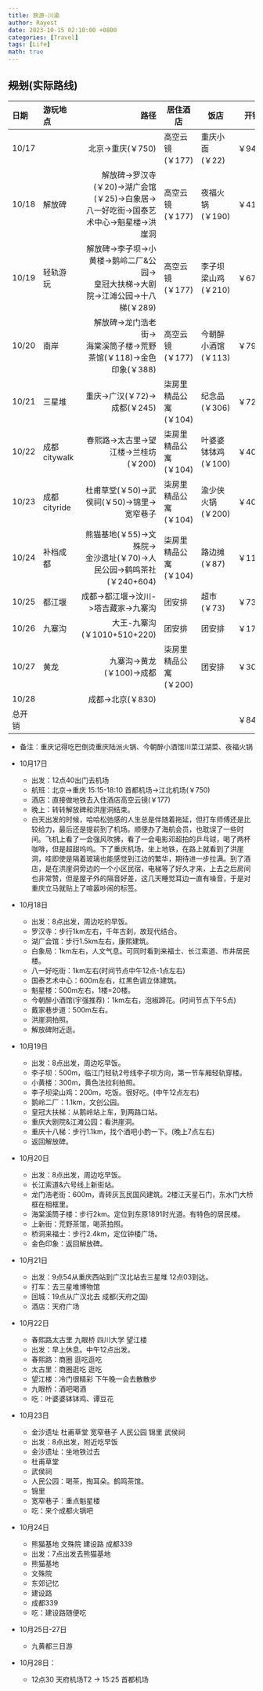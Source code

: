 ```yaml
---
title: 旅游-川渝
author: Rayest
date: 2023-10-15 02:10:00 +0800
categories: [Travel]
tags: [Life]
math: true
---
```



## ~~规划~~(实际路线)

| 日期 | 游玩地点| 路径 | 居住酒店 | 饭店 | 开销
|:-----------------------------|:-----------------|--------:|--| -- | -- |
|10/17|| 北京->重庆(￥750) |高空云镜(￥177)|重庆小面(￥22)|￥949
|10/18|解放碑|解放碑->罗汉寺(￥20)->湖广会馆(￥25)->白象居-><br>八一好吃街->国泰艺术中心->魁星楼->洪崖洞|高空云镜(￥177)|夜福火锅(￥190)|￥412
|10/19|轻轨游玩|解放碑->李子坝->小黄楼->鹅岭二厂&公园-><br>皇冠大扶梯->大剧院->江滩公园->十八梯(￥289)|高空云镜(￥177)|李子坝梁山鸡(￥210)|￥676
|10/20|南岸|解放碑->龙门浩老街-><br>海棠溪筒子楼->荒野茶馆(￥118)->金色印象(￥388)|高空云镜(￥177)|今朝醉小酒馆(￥113)|￥796
|10/21|三星堆|重庆->广汉(￥72)->成都(￥245)|柒房里精品公寓(￥104)|纪念品(￥306)|￥727
|10/22|成都citywalk|春熙路->太古里->望江楼->兰桂坊(￥200)|柒房里精品公寓(￥104)|叶婆婆钵钵鸡(￥100)|￥404
|10/23|成都cityride|杜甫草堂(￥50)->武侯祠(￥50)->锦里->宽窄巷子|柒房里精品公寓(￥104)|渝少侠火锅(￥200)|￥404
|10/24|补档成都|熊猫基地(￥55)->文殊院-><br>金沙遗址(￥70)->人民公园->鹤鸣茶社(￥240+604)|柒房里精品公寓(￥104)|路边摊(￥87)|￥1160
|10/25|都江堰|成都->都江堰->汶川->塔吉藏家->九寨沟|团安排|超市(￥73)|￥73
|10/26|九寨沟|大王-九寨沟(￥1010+510+220)|团安排|团安排|￥1740
|10/27|黄龙|九寨沟->黄龙(￥100)->成都|柒房里精品公寓(￥200)|团安排|￥300
|10/28||成都->北京(￥830)|
|总开销|||||￥8471

- 备注：重庆记得吃巴倒烫重庆陆派火锅、今朝醉小酒馆川菜江湖菜、夜福火锅


- 10月17日
  - 出发：12点40出门去机场
  - 航班：北京->重庆 15:15-18:10 首都机场->江北机场(￥750)
  - 酒店：直接做地铁去入住酒店高空云镜(￥177)
  - 晚上：转转解放碑和洪崖洞结束。
  - 白天出发的时候，哈哈松弛感的人生总是伴随着拖延，但打车师傅还是比较给力，最后还是提前到了机场。顺便办了海航会员，也耽误了一些时间。飞机上看了一会强风吹拂，看了一会电影邓超拍的乒乓球，喝了两杯咖啡，但是超甜呜呜。下了重庆机场，坐上地铁，在路上就看到了洪崖洞，哇即使是隔着玻璃也能感觉到江边的繁华，期待进一步拉满。到了酒店，是在洪崖洞旁边的一个小区民宿，电梯等了好久才来，上去之后房间也非常赞，但是屋子外的隔音好差，这几天睡觉耳边一直有噪音，于是对重庆立马就贴上了喧嚣吵闹的标签。


- 10月18日
  - 出发：8点出发，周边吃的早饭。
  - 罗汉寺：步行1km左右，千年古刹，故现代结合。
  - 湖广会馆：步行1.5km左右，康熙建筑。
  - 白象局：1km左右，人文气息。可同时看到来福士、长江索道、市井居民楼。
  - 八一好吃街：1km左右(时间节点中午12点-1点左右)
  - 国泰艺术中心：600m左右，红黑色调立体建筑。
  - 魁星楼：500m左右，1楼=20楼。
  - 今朝醉小酒馆(宇强推荐)：1km左右，泡椒蹄花。(时间节点下午5点)
  - 戴家巷步道：500m左右。
  - 洪崖洞拍照。
  - 解放碑附近逛。

- 10月19日
  - 出发：8点出发，周边吃早饭。
  - 李子坝：500m，临江门轻轨2号线李子坝方向，第一节车厢轻轨穿楼。
  - 小黄楼：300m，黄色法拉利拍照。
  - 李子坝梁山鸡：200m，吃饭。很好吃。(中午12点左右)
  - 鹅岭二厂：1.1km，文创公园。
  - 皇冠大扶梯：从鹅岭站上车，到两路口站。
  - 重庆大剧院&江滩公园：看洪崖洞。
  - 重庆十八梯：步行1.1km，找个酒吧小酌一下。(晚上7点左右)
  - 返回解放碑。

- 10月20日
  - 出发：8点出发，周边吃早饭。
  - 长江索道&六号线上新街站。
  - 龙门浩老街：600m，青砖灰瓦民国风建筑。2楼江天星石门，东水门大桥框在相框里。
  - 海棠溪筒子楼：步行2km。定位到东原1891时光道。有特色的居民楼。
  - 上新街：荒野茶馆，喝茶拍照。
  - 桥洞来福士：步行2.4km，定位钟楼广场。
  - 金色印象：返回解放碑。

- 10月21日
  - 出发：9点54从重庆西站到广汉北站去三星堆 12点03到达。
  - 打车：去三星堆博物馆
  - 回城：19点从广汉北去 成都(天府之国)
  - 酒店：天府广场

- 10月22日
  - 春熙路太古里 九眼桥 四川大学 望江楼
  - 出发：早上休息。中午12点出发。
  - 春熙路：商圈 逛吃逛吃
  - 太古里：商圈逛吃 逛吃
  - 望江楼：冷门很精彩 下午晚一会去散散步
  - 九眼桥：酒吧喝酒
  - 吃：叶婆婆钵钵鸡、谭豆花

- 10月23日
  - 金沙遗址 杜甫草堂 宽窄巷子 人民公园 锦里 武侯祠
  - 出发：8点出发，附近吃早饭
  - 金沙遗址：坐地铁过去
  - 杜甫草堂
  - 武侯祠
  - 人民公园：喝茶，掏耳朵。鹤鸣茶馆。
  - 锦里
  - 宽窄巷子：重点魁星楼
  - 吃：来个成都火锅吧


- 10月24日
  - 熊猫基地 文殊院 建设路 成都339
  - 出发：7点出发去熊猫基地
  - 熊猫基地
  - 文殊院
  - 东郊记忆
  - 建设路
  - 成都339
  - 吃：建设路随便吃

- 10月25日-27日
  - 九黄都三日游

- 10月28日：
  - 12点30 天府机场T2 -> 15:25 首都机场